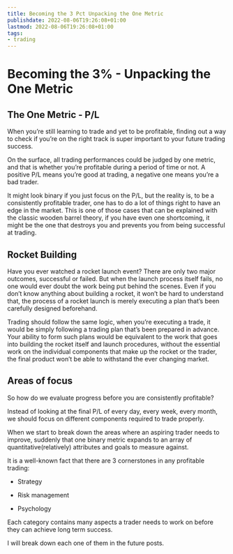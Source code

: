 ```yaml
---
title: Becoming the 3 Pct Unpacking the One Metric
publishdate: 2022-08-06T19:26:08+01:00
lastmod: 2022-08-06T19:26:08+01:00
tags: 
- trading
---
```














# Becoming the 3% - Unpacking the One Metric





## **The One Metric - P/L**



When you’re still learning to trade and yet to be profitable, finding out a way to check if you’re on the right track is super important to your future trading success.



On the surface, all trading performances could be judged by one metric, and that is whether you’re profitable during a period of time or not. A positive P/L means you’re good at trading, a negative one means you’re a bad trader.



It might look binary if you just focus on the P/L, but the reality is, to be a consistently profitable trader, one has to do a lot of things right to have an edge in the market. This is one of those cases that can be explained with the classic wooden barrel theory, if you have even one shortcoming, it might be the one that destroys you and prevents you from being successful at trading.



## **Rocket Building**



Have you ever watched a rocket launch event? There are only two major outcomes, successful or failed. But when the launch process itself fails, no one would ever doubt the work being put behind the scenes. Even if you don’t know anything about building a rocket, it won’t be hard to understand that, the process of a rocket launch is merely executing a plan that’s been carefully designed beforehand.



Trading should follow the same logic, when you’re executing a trade, it would be simply following a trading plan that’s been prepared in advance. Your ability to form such plans would be equivalent to the work that goes into building the rocket itself and launch procedures, without the essential work on the individual components that make up the rocket or the trader, the final product won’t be able to withstand the ever changing market.



## **Areas of focus**



So how do we evaluate progress before you are consistently profitable?



Instead of looking at the final P/L of every day, every week, every month, we should focus on different components required to trade properly.



When we start to break down the areas where an aspiring trader needs to improve, suddenly that one binary metric expands to an array of quantitative(relatively) attributes and goals to measure against.



It is a well-known fact that there are 3 cornerstones in any profitable trading:



-   Strategy

-   Risk management

-   Psychology



Each category contains many aspects a trader needs to work on before they can achieve long term success.



I will break down each one of them in the future posts.









